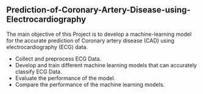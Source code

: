 ## Prediction-of-Coronary-Artery-Disease-using-Electrocardiography ##

The main objective of this Project is to develop a machine-learning model for the accurate prediction of Coronary artery disease (CAD) using electrocardiography (ECG) data. 


+ Collect and preprocess ECG Data.
+ Develop and train different machine learning models that can accurately classify ECG Data.
+ Evaluate the performance of the model.
+ Compare the performance of the machine learning models.


